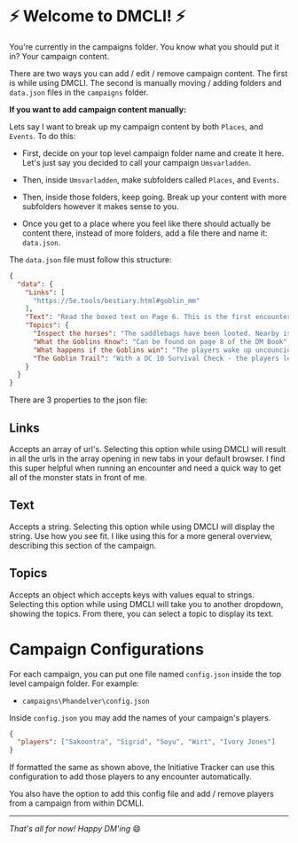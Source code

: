 # ⚡ Welcome to DMCLI! ⚡

You're currently in the campaigns folder. You know what you should put it in? Your campaign content. 

There are two ways you can add / edit / remove campaign content. The first is while using DMCLI. The second is manually moving / adding folders and `data.json` files in the `campaigns` folder.

**If you want to add campaign content manually:**

Lets say I want to break up my campaign content by both `Places`, and `Events`. To do this: 

* First, decide on your top level campaign folder name and create it here. Let's just say you decided to call your campaign `Umsvarladden`.

* Then, inside `Umsvarladden`, make subfolders called `Places`, and `Events`.

- Then, inside those folders, keep going. Break up your content with more subfolders however it makes sense to you.

- Once you get to a place where you feel like there should actually be content there, instead of more folders, add a file there and name it: `data.json`.

The `data.json` file must follow this structure:

```json
{
  "data": {
    "Links": [
      "https://5e.tools/bestiary.html#goblin_mm"
    ],
    "Text": "Read the boxed text on Page 6. This is the first encounter of the campaign.",
    "Topics": {
      "Inspect the horses": "The saddlebags have been looted. Nearby is an empty leather map case.",
      "What the Goblins Know": "Can be found on page 8 of the DM Book",
      "What happens if the Goblins win": "The players wake up uncouncious, looted, wagon gone. They should continue to Phandalin, buy new gear, return to the ambush site, and find the goblin's trail to Cragmaw Hideout.",
      "The Goblin Trail": "With a DC 10 Survival Check - the players learn more about the trail north to Cragmaw Hideout. They can see signs of two human sized bodies being hauled away from the ambush site.The trail is 5 miles before reaching the hidout.\n\nCONFIRM MARCHING ORDER.\n\n10 minutes in, there's a SNARE that will snag someones leg and pull them 10 feet into the air, if they fail a DC 10 Dex Saving Throw. If not carefully lowered down, the player takes 1D6 bludgeoning damage.\n\n10 more minutes in, there's a PIT trap. DC 15 Perception needed to detect. DC 10 Dex Saving throw to not fall in."
    }
  }
}
```

There are 3 properties to the json file:

## Links
Accepts an array of url's. Selecting this option while using DMCLI will result in all the urls in the array opening in new tabs in your default browser. I find this super helpful when running an encounter and need a quick way to get all of the monster stats in front of me.

## Text
Accepts a string. Selecting this option while using DMCLI will display the string. Use how you see fit. I like using this for a more general overview, describing this section of the campaign.

## Topics
Accepts an object which accepts keys with values equal to strings. Selecting this option while using DMCLI will take you to another dropdown, showing the topics. From there, you can select a topic to display its text.

# Campaign Configurations
For each campaign, you can put one file named `config.json` inside the top level campaign folder. For example:
* `campaigns\Phandelver\config.json`

Inside `config.json` you may add the names of your campaign's players.

```json
{
  "players": ["Sakoontra", "Sigrid", "Soyu", "Wirt", "Ivory Jones"]
}

```

If formatted the same as shown above, the Initiative Tracker can use this configuration to add those players to any encounter automatically.

You also have the option to add this config file and add / remove players from a campaign from within DCMLI.

---

*That's all for now! Happy DM'ing* 😄

